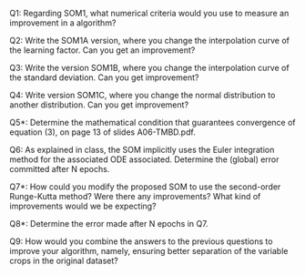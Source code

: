 Q1: Regarding SOM1, what numerical criteria would you use to measure an improvement in a
algorithm?

Q2: Write the SOM1A version, where you change the interpolation curve of the learning factor. Can you get an
improvement?

Q3: Write the version SOM1B, where you change the interpolation curve of the standard deviation. Can you get
improvement?

Q4: Write version SOM1C, where you change the normal distribution to another distribution. Can you get
improvement?

Q5*: Determine the mathematical condition that guarantees convergence of equation (3), on page 13 of slides
A06-TMBD.pdf.

Q6: As explained in class, the SOM implicitly uses the Euler integration method for the associated ODE associated. Determine the (global) error committed after N epochs.

Q7*: How could you modify the proposed SOM to use the second-order Runge-Kutta method? Were there any improvements? What kind of improvements would we be expecting?

Q8*: Determine the error made after N epochs in Q7.

Q9: How would you combine the answers to the previous questions to improve your algorithm, namely,
ensuring better separation of the variable crops in the original dataset? 